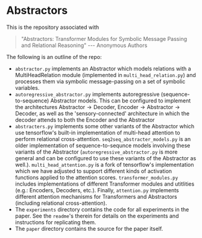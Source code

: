 # Abstractors

This is the repository associated with
> "Abstractors: Transformer Modules for Symbolic Message Passing and Relational Reasoning" --- Anonymous Authors

The following is an outline of the repo:

- `abstractor.py` implements an $\mathrm{Abstractor}$ which models relations with a $\mathrm{MultiHeadRelation}$ module (implemented in `multi_head_relation.py`) and processes them via symbolic message-passing on a set of symbolic variables.
- `autoregressive_abstractor.py` implements autoregressive (sequence-to-sequence) Abstractor models. This can be configured to implement the architectures $\mathrm{Abstractor} \to \mathrm{Decoder}$, $\mathrm{Encoder} \to \mathrm{Abstractor} \to \mathrm{Decoder}$, as well as the 'sensory-connected' architecture in which the decoder attends to both the Encoder and the Abstractor
- `abstracters.py` implements some other variants of the $\mathrm{Abstractor}$ which use tensorflow's built-in implementation of multi-head attention to perform relational cross-attention. `seq2seq_abstracter_models.py` is an older implementation of sequence-to-sequnce models involving these variants of the Abstractor (`autoregressive_abstractor.py` is more general and can be configured to use these variants of the Abstractor as well.). `multi_head_attention.py` is a fork of tensorflow's implementation which we have adjusted to support different kinds of activation functions applied to the attention scores. `transformer_modules.py` includes implementations of different Transformer modules and utitlities (e.g.: Encoders, Decoders, etc.). Finally, `attention.py` implements different attention mechanisms for Transformers and Abstractors (including relational cross-attention).
- The `experiments` directory contains the code for all experiments in the paper. See the `readme`'s therein for details on the experiments and instructions for replicating them.
- The `paper` directory contains the source for the paper itself.